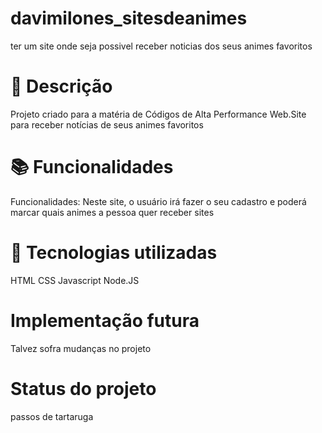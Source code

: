 # davimilones_sitesdeanimes
ter um site onde seja possivel receber noticias dos seus animes favoritos 
#  📝 Descrição
Projeto criado para a matéria de Códigos de Alta Performance Web.Site para receber notícias de seus animes favoritos
#  📚 Funcionalidades
Funcionalidades: Neste site, o usuário irá fazer o seu cadastro e poderá marcar quais animes a pessoa quer receber sites
#   🔧 Tecnologias utilizadas
HTML
CSS
Javascript
Node.JS
#  Implementação futura
Talvez sofra mudanças no projeto
# Status do projeto
passos de tartaruga
